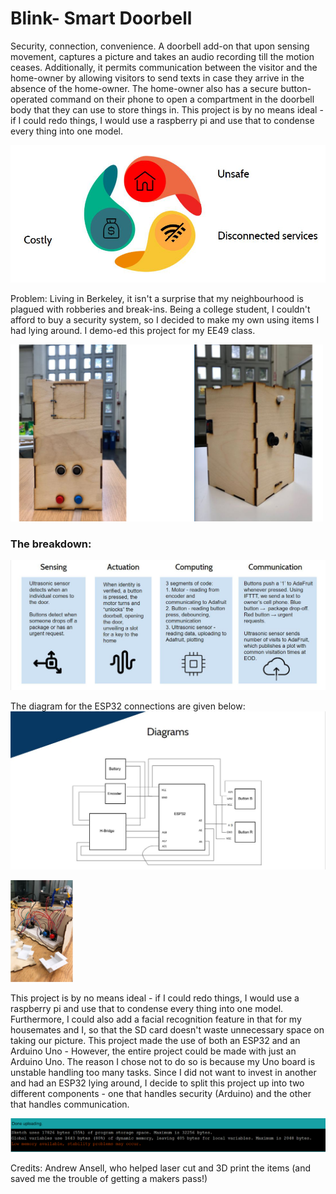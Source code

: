 # Blink- Smart Doorbell
Security, connection, convenience.  A doorbell add-on that upon sensing movement, captures a picture and takes an audio recording till the motion ceases. Additionally, it permits communication between the visitor and the home-owner by allowing visitors to send texts in case they arrive in the absence of the home-owner. The home-owner also has a secure button-operated command on their phone to open a compartment in the doorbell body that they can use to store things in. This project is by no means ideal - if I could redo things, I would use a raspberry pi and use that to condense every thing into one model. 

<img src= "images/Capture.png">

Problem: Living in Berkeley, it isn't a surprise that my neighbourhood is plagued with robberies and break-ins. Being a college student, I couldn't afford to buy a security system, so I decided to make my own using items I had lying around. I demo-ed this project for my EE49 class. 

<img src = "images/blinkfinal.png" width =500 class="center">


<h3> The breakdown:</h3>
<img src = "images/breakdown.png">
               
The diagram for the ESP32 connections are given below:
<img src = "images/diagram.png">

<img src = "images/inside.png" width = 100 class="center">



This project is by no means ideal - if I could redo things, I would use a raspberry pi and use that to condense every thing into one model. Furthermore, I could also add a facial recognition feature in that for my housemates and I, so that the SD card doesn't waste unnecessary space on taking our picture. This project made the use of both an ESP32 and an Arduino Uno - However, the entire project could be made with just an Arduino Uno. The reason I chose not to do so is because my Uno board is unstable handling too many tasks. Since I did not want to invest in another and had an ESP32 lying around, I decide to split this project up into two different components - one that handles security (Arduino) and the other that handles communication. 

<img src = "images/arduino.png">

Credits:
Andrew Ansell, who helped laser cut and 3D print the items (and saved me the trouble of getting a makers pass!)
